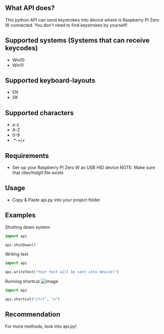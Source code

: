 ## What API does?
This python API can send keystrokes into device where is Raspberry PI Zero W connected.
You don't need to find keystrokes by yourself!

## Supported systems (Systems that can receive keycodes)
- Win10
- Win11

## Supported keyboard-layouts
- EN
- SK

## Supported characters
- a-z
- A-Z
- 0-9
- .*-=/+

## Requirements
- Set-up your Raspberry PI Zero W as USB HID device
NOTE: Make sure that /dev/hidg0 file exists

## Usage
- Copy & Paste api.py into your project folder

## Examples

Shutting down system
```python
import api

api.shutDown()
```

Writing text
```python
import api

api.writeText("Your text will be sent into device!")
```

Running shortcut
![image](https://github.com/M3II0/RaspberryPI-Zero-W-keyboard-emulation-python-api/assets/73041364/77a1a6f3-5b2f-4bdd-8087-0da7dd9c8da5)

```python
import api

api.shortcut("ctrl", "a")
```

## Recommendation
For more methods, look into api.py!
